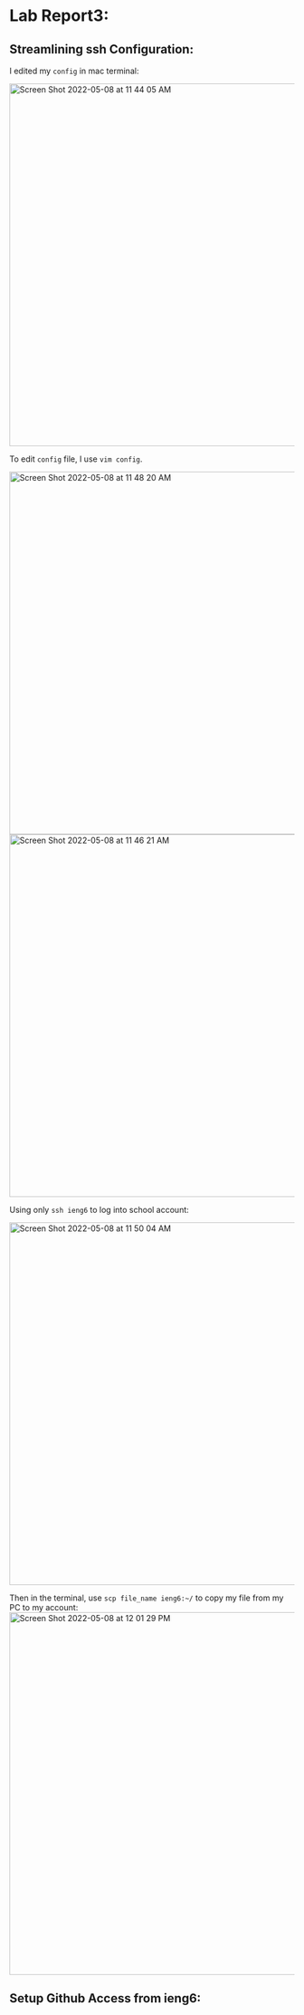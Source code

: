 # Lab Report3:

## Streamlining ssh Configuration:

I edited my `config` in mac terminal:

<img width="641." alt="Screen Shot 2022-05-08 at 11 44 05 AM" src="https://user-images.githubusercontent.com/97696773/167310818-edb60229-43b0-4b2b-b7e2-781b8fa0fba5.png">

To edit `config` file, I use `vim config`. 

<img width="641" alt="Screen Shot 2022-05-08 at 11 48 20 AM" src="https://user-images.githubusercontent.com/97696773/167310980-739d80a6-0018-4fd5-9a08-723885205a5e.png">


<img width="641" alt="Screen Shot 2022-05-08 at 11 46 21 AM" src="https://user-images.githubusercontent.com/97696773/167310897-507102b3-b9bf-4552-94b0-45c98cab1f2d.png">

Using only `ssh ieng6` to log into school account:

<img width="641" alt="Screen Shot 2022-05-08 at 11 50 04 AM" src="https://user-images.githubusercontent.com/97696773/167311069-cd14f145-43e2-47c3-a750-632c133abe66.png">


Then in the terminal, use `scp file_name ieng6:~/` to copy my file from my PC to my account:
<img width="641" alt="Screen Shot 2022-05-08 at 12 01 29 PM" src="https://user-images.githubusercontent.com/97696773/167311525-f90e6b9a-9624-4f84-8b10-520c619e0f95.png">


## Setup Github Access from ieng6:

